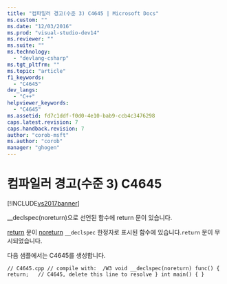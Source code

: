 ```yaml
---
title: "컴파일러 경고(수준 3) C4645 | Microsoft Docs"
ms.custom: ""
ms.date: "12/03/2016"
ms.prod: "visual-studio-dev14"
ms.reviewer: ""
ms.suite: ""
ms.technology: 
  - "devlang-csharp"
ms.tgt_pltfrm: ""
ms.topic: "article"
f1_keywords: 
  - "C4645"
dev_langs: 
  - "C++"
helpviewer_keywords: 
  - "C4645"
ms.assetid: fd7c1ddf-f0d0-4e10-bab9-ccb4c3476298
caps.latest.revision: 7
caps.handback.revision: 7
author: "corob-msft"
ms.author: "corob"
manager: "ghogen"
---
```

# 컴파일러 경고(수준 3) C4645
[!INCLUDE[vs2017banner](../../assembler/inline/includes/vs2017banner.md)]

\_\_declspec\(noreturn\)으로 선언된 함수에 return 문이 있습니다.  
  
 [return](../../cpp/return-statement-in-program-termination-cpp.md) 문이 [noreturn](../../cpp/noreturn.md) `__declspec` 한정자로 표시된 함수에 있습니다.`return` 문이 무시되었습니다.  
  
 다음 샘플에서는 C4645를 생성합니다.  
  
```  
// C4645.cpp // compile with:  /W3 void __declspec(noreturn) func() { return;   // C4645, delete this line to resolve } int main() { }  
```